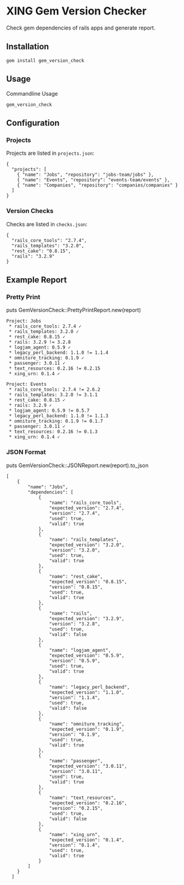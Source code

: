 # XING Gem Version Checker

Check gem dependencies of rails apps and generate report.

## Installation

    gem install gem_version_check

## Usage

Commandline Usage

    gem_version_check

## Configuration

### Projects

Projects are listed in `projects.json`:

    {
      "projects": [
        { "name": "Jobs", "repository": "jobs-team/jobs" },
        { "name": "Events", "repository": "events-team/events" },
        { "name": "Companies", "repository": "companies/companies" }
      ]
    }

### Version Checks

Checks are listed in `checks.json`:

    {
      "rails_core_tools": "2.7.4",
      "rails_templates": "3.2.0",
      "rest_cake": "0.8.15",
      "rails": "3.2.9"
    }

## Example Report

### Pretty Print
puts GemVersionCheck::PrettyPrintReport.new(report)

    Project: Jobs
     * rails_core_tools: 2.7.4 ✓
     * rails_templates: 3.2.0 ✓
     * rest_cake: 0.8.15 ✓
     * rails: 3.2.9 != 3.2.8
     * logjam_agent: 0.5.9 ✓
     * legacy_perl_backend: 1.1.0 != 1.1.4
     * omniture_tracking: 0.1.9 ✓
     * passenger: 3.0.11 ✓
     * text_resources: 0.2.16 != 0.2.15
     * xing_urn: 0.1.4 ✓

    Project: Events
     * rails_core_tools: 2.7.4 != 2.6.2
     * rails_templates: 3.2.0 != 3.1.1
     * rest_cake: 0.8.15 ✓
     * rails: 3.2.9 ✓
     * logjam_agent: 0.5.9 != 0.5.7
     * legacy_perl_backend: 1.1.0 != 1.1.3
     * omniture_tracking: 0.1.9 != 0.1.7
     * passenger: 3.0.11 ✓
     * text_resources: 0.2.16 != 0.1.3
     * xing_urn: 0.1.4 ✓

### JSON Format
puts GemVersionCheck::JSONReport.new(report).to_json

    [
        {
            "name": "Jobs",
            "dependencies": [
                {
                    "name": "rails_core_tools",
                    "expected_version": "2.7.4",
                    "version": "2.7.4",
                    "used": true,
                    "valid": true
                },
                {
                    "name": "rails_templates",
                    "expected_version": "3.2.0",
                    "version": "3.2.0",
                    "used": true,
                    "valid": true
                },
                {
                    "name": "rest_cake",
                    "expected_version": "0.8.15",
                    "version": "0.8.15",
                    "used": true,
                    "valid": true
                },
                {
                    "name": "rails",
                    "expected_version": "3.2.9",
                    "version": "3.2.8",
                    "used": true,
                    "valid": false
                },
                {
                    "name": "logjam_agent",
                    "expected_version": "0.5.9",
                    "version": "0.5.9",
                    "used": true,
                    "valid": true
                },
                {
                    "name": "legacy_perl_backend",
                    "expected_version": "1.1.0",
                    "version": "1.1.4",
                    "used": true,
                    "valid": false
                },
                {
                    "name": "omniture_tracking",
                    "expected_version": "0.1.9",
                    "version": "0.1.9",
                    "used": true,
                    "valid": true
                },
                {
                    "name": "passenger",
                    "expected_version": "3.0.11",
                    "version": "3.0.11",
                    "used": true,
                    "valid": true
                },
                {
                    "name": "text_resources",
                    "expected_version": "0.2.16",
                    "version": "0.2.15",
                    "used": true,
                    "valid": false
                },
                {
                    "name": "xing_urn",
                    "expected_version": "0.1.4",
                    "version": "0.1.4",
                    "used": true,
                    "valid": true
                }
            ]
        }
      ]
